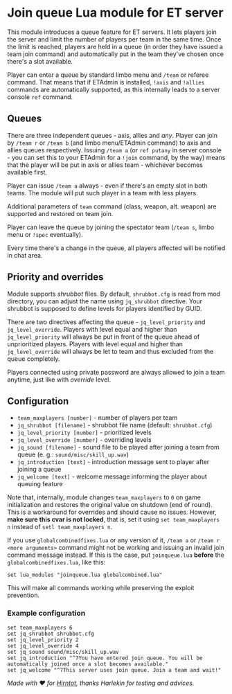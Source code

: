 # Join queue Lua module for ET server

This module introduces a queue feature for ET servers. It lets players join the server and limit the number of players per team in the same time. Once the limit is reached, players are held in a queue (in order they have issued a team join command) and automatically put in the team they've chosen once there's a slot available.

Player can enter a queue by standard limbo menu and `/team` or referee command. That means that if ETAdmin is installed, `!axis` and `!allies` commands are automatically supported, as this internally leads to a server console `ref` command.

## Queues

There are three independent queues - axis, allies and *any*. Player can join by `/team r` or `/team b` (and limbo menu/ETAdmin command) to axis and allies queues respectively. Issuing `/team a` (or `ref putany` in server console - you can set this to your ETAdmin for a `!join` command, by the way) means that the player will be put in axis or allies team - whichever becomes available first.

Player can issue `/team a` always - even if there's an empty slot in both teams. The module will put such player in a team with less players.

Additional parameters of `team` command (class, weapon, alt. weapon) are supported and restored on team join.

Player can leave the queue by joining the spectator team (`/team s`, limbo menu or `!spec` eventually).

Every time there's a change in the queue, all players affected will be notified in chat area.

## Priority and overrides

Module supports *shrubbot* files. By default, `shrubbot.cfg` is read from mod directory, you can adjust the name using `jq_shrubbot` directive. Your shrubbot is supposed to define levels for players identified by GUID.

There are two directives affecting the queue - `jq_level_priority` and `jq_level_override`. Players with level equal and higher than `jq_level_priority` will always be put in front of the queue ahead of unprioritized players. Players with level equal and higher than `jq_level_override` will always be let to team and thus excluded from the queue completely.

Players connected using private password are always allowed to join a team anytime, just like with *override* level.

## Configuration

- `team_maxplayers [number]` - number of players per team
- `jq_shrubbot [filename]` - shrubbot file name (default: `shrubbot.cfg`)
- `jq_level_priority [number]` - prioritized levels
- `jq_level_override [number]` - overriding levels
- `jq_sound [filename]` - sound file to be played after joining a team from queue (e. g.: `sound/misc/skill_up.wav`)
- `jq_introduction [text]` - introduction message sent to player after joining a queue
- `jq_welcome [text]` - welcome message informing the player about queuing feature

Note that, internally, module changes `team_maxplayers` to `0` on game initialization and restores the original value on shutdown (end of round). This is a workaround for overrides and should cause no issues. However, **make sure this cvar is not locked**, that is, set it using `set team_maxplayers n` instead of `setl team_maxplayers n`.

If you use `globalcombinedfixes.lua` or any version of it, `/team a` or `/team r <more arguments>` command might not be working and issuing an invalid join command message instead. If this is the case, put `joinqueue.lua` **before** the `globalcombinedfixes.lua`, like this:

~~~
set lua_modules "joinqueue.lua globalcombined.lua"
~~~

This will make all commands working while preserving the exploit prevention.

### Example configuration

~~~
set team_maxplayers 6
set jq_shrubbot shrubbot.cfg
set jq_level_priority 2
set jq_level_override 4
set jq_sound sound/misc/skill_up.wav
set jq_introduction "^7You have entered join queue. You will be automatically joined once a slot becomes available."
set jq_welcome "^7This server uses join queue. Join a team and wait!"
~~~

*Made with :heart: for [Hirntot](https://hirntot.org), thanks Harlekin for testing and advices.*